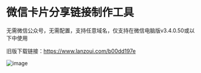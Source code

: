 # 微信卡片分享链接制作工具  
无需微信公众号，无需配置，支持任意域名，仅支持在微信电脑版v3.4.0.50或以下中使用  

旧版下载链接：https://www.lanzoui.com/b00dd197e


![image](https://pic6.58cdn.com.cn/nowater/webim/big/n_v26de7654465834b95bfac722608fac78a.png)
